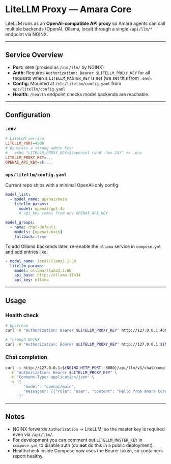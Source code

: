 # LiteLLM Proxy — Amara Core

LiteLLM runs as an **OpenAI-compatible API proxy** so Amara agents can call multiple backends
(OpenAI, Ollama, local) through a single `/api/llm/*` endpoint via NGINX.

---

## Service Overview

- **Port:** `4000` (proxied as `/api/llm/` by NGINX)
- **Auth:** Requires `Authorization: Bearer $LITELLM_PROXY_KEY` for all requests when a
  `LITELLM_MASTER_KEY` is set (we set this from `.env`).
- **Config:** Mounted at `/etc/litellm/config.yaml` from `ops/litellm/config.yaml`
- **Health:** `/health` endpoint checks model backends are reachable.

---

## Configuration

### `.env`

```ini
# LiteLLM service
LITELLM_PORT=4000
# Generate a strong admin key:
#   echo "LITELLM_PROXY_KEY=$(openssl rand -hex 24)" >> .env
LITELLM_PROXY_KEY=...
OPENAI_API_KEY=sk-...
```

### `ops/litellm/config.yaml`

Current repo ships with a minimal OpenAI-only config:

```yaml
model_list:
  - model_name: openai/main
    litellm_params:
      model: openai/gpt-4o
      # api_key comes from env OPENAI_API_KEY

model_groups:
  - name: chat-default
    models: [openai/main]
    fallback: true
```

To add Ollama backends later, re-enable the `ollama` service in `compose.yml` and
add entries like:

```yaml
- model_name: local/llama3.1-8b
  litellm_params:
    model: ollama/llama3.1:8b
    api_base: http://ollama:11434
    api_key: ollama
```

---

## Usage

### Health check

```bash
# Upstream
curl -H "Authorization: Bearer $LITELLM_PROXY_KEY" http://127.0.0.1:4000/health

# Through NGINX
curl -H "Authorization: Bearer $LITELLM_PROXY_KEY" http://127.0.0.1:${NGINX_HTTP_PORT:-8080}/api/llm/health
```

### Chat completion

```bash
curl -s http://127.0.0.1:${NGINX_HTTP_PORT:-8080}/api/llm/v1/chat/completions \
  -H "Authorization: Bearer $LITELLM_PROXY_KEY" \
  -H "Content-Type: application/json" \
  -d '{
        "model": "openai/main",
        "messages": [{"role": "user", "content": "Hello from Amara Core!"}]
      }'
```

---

## Notes

- NGINX forwards `Authorization` → LiteLLM, so the master key is required even via `/api/llm/`.
- For development you can comment out `LITELLM_MASTER_KEY` in `compose.yml` to disable auth
  (do **not** do this in a public deployment).
- Healthcheck inside Compose now uses the Bearer token, so containers report healthy.
